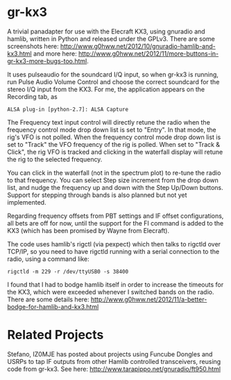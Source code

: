 gr-kx3
======

A trivial panadapter for use with the Elecraft KX3, using gnuradio and hamlib, written in 
Python and released under the GPLv3. There are some screenshots here: 
http://www.g0hww.net/2012/10/gnuradio-hamlib-and-kx3.html 
and more here: 
http://www.g0hww.net/2012/11/more-buttons-in-gr-kx3-more-bugs-too.html.

It uses pulseaudio for the soundcard I/Q input, so when gr-kx3 is running, run Pulse
Audio Volume Control and choose the correct soundcard for the stereo I/Q input from
the KX3. For me, the application appears on the Recording tab, as 

	ALSA plug-in [python-2.7]: ALSA Capture

The Frequency text input control will directly retune the radio when the
frequency control mode drop down list is set to "Entry". In that mode, the rig's VFO
is not polled.  When the frequency control mode drop down list is set to "Track" the VFO
frequency of the rig is polled. 
When set to "Track & Click", the rig VFO is tracked and clicking in the waterfall display
will retune the rig to the selected frequency. 

You can click in the waterfall (not in the spectrum plot) to re-tune the radio 
to that frequency.  You can select Step size increment from the drop down
list, and nudge the frequency up and down with the Step Up/Down buttons.
Support for stepping through bands is also planned but not yet implemented.

Regarding frequency offsets from PBT settings and IF offset configurations, all
bets are off for now, until the support for the FI command is added to the
KX3 (which has been promised by Wayne from Elecraft).

The code uses hamlib's rigctl (via pexpect) which then talks to rigctld over
TCP/IP, so you need to have rigctld running with a serial connection to the
radio, using a command like:

	rigctld -m 229 -r /dev/ttyUSB0 -s 38400

I found that I had to bodge hamlib itself in order to increase the timeouts for
the KX3, which were exceeded whenever I switched bands on the radio.  There are
some details here: 
http://www.g0hww.net/2012/11/a-better-bodge-for-hamlib-and-kx3.html


Related Projects
================

Stefano, IZ0MJE has posted about projects using Funcube Dongles and USRPs to tap IF 
outputs from other Hamlib controlled transceivers, reusing code from gr-kx3.  See here:
http://www.tarapippo.net/gnuradio/ft950.html

